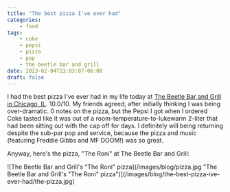 ```yaml
---
title: "The best pizza I've ever had"
categories:
    - food
tags:
    - coke
    - pepsi
    - pizza
    - pop
    - the beetle bar and grill
date: 2023-02-04T23:03:07-06:00
draft: false
---
```


I had the best pizza I've ever had in my life today at [The Beetle Bar and Grill in Chicago, IL](https://www.thebeetlechicago.com/). 10.0/10. My friends agreed, after initially thinking I was being over-dramatic. 0 notes on the pizza, but the Pepsi I got when I ordered Coke tasted like it was out of a room-temperature-to-lukewarm 2-liter that had been sitting out with the cap off for days. I definitely will being returning despite the sub-par pop and service, because the pizza and music (featuring Freddie Gibbs and MF DOOM!) was so great.

Anyway, here's the pizza, "The Roni" at The Beetle Bar and Grill:

![The Beetle Bar and Grill's "The Roni" pizza](/images/blog/pizza.jpg "The Beetle Bar and Grill's "The Roni" pizza")](/images/blog/the-best-pizza-ive-ever-had/the-pizza.jpg)
